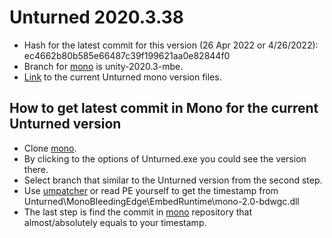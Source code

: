 # Unturned 2020.3.38
- Hash for the latest commit for this version (26 Apr 2022 or 4/26/2022): ec4662b80b585e66487c39f199621aa0e82844f0
- Branch for [mono](https://github.com/mono/mono) is unity-2020.3-mbe.
- [Link](https://github.com/Unity-Technologies/mono/tree/ec4662b80b585e66487c39f199621aa0e82844f0) to the current Unturned mono version files.

## How to get latest commit in Mono for the current Unturned version
- Clone [mono](https://github.com/mono/mono).
- By clicking to the options of Unturned.exe you could see the version there.
- Select branch that similar to the Unturned version from the second step.
- Use [umpatcher](https://github.com/dnSpy/dnSpy-Unity-mono#supporting-a-new-unity-version-for-dummies) or read PE yourself to get the timestamp from Unturned\MonoBleedingEdge\EmbedRuntime\mono-2.0-bdwgc.dll
- The last step is find the commit in [mono](https://github.com/mono/mono) repository that almost/absolutely equals to your timestamp.